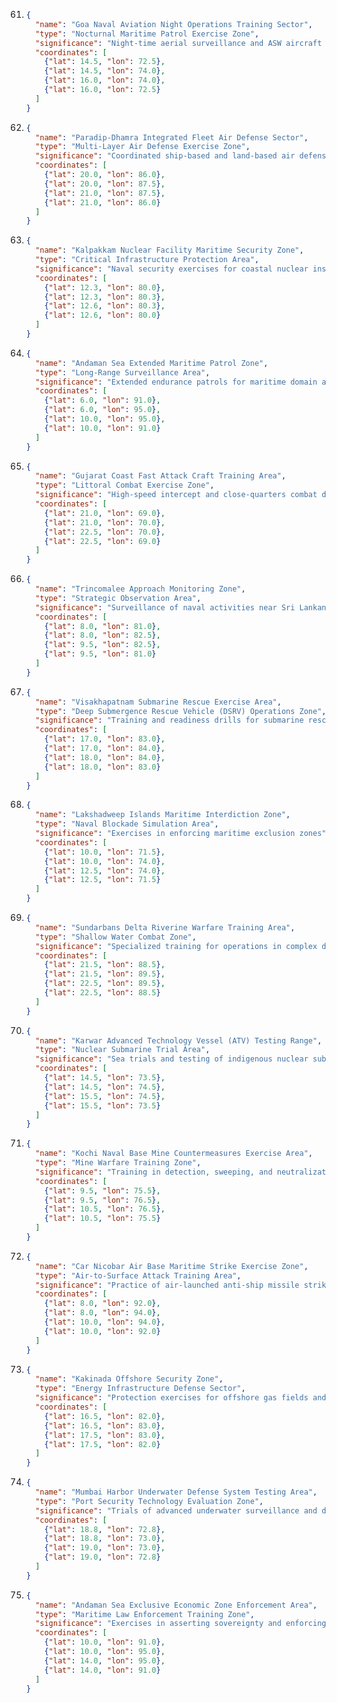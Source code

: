 61. ```json
    {
      "name": "Goa Naval Aviation Night Operations Training Sector",
      "type": "Nocturnal Maritime Patrol Exercise Zone",
      "significance": "Night-time aerial surveillance and ASW aircraft training",
      "coordinates": [
        {"lat": 14.5, "lon": 72.5},
        {"lat": 14.5, "lon": 74.0},
        {"lat": 16.0, "lon": 74.0},
        {"lat": 16.0, "lon": 72.5}
      ]
    }
    ```

62. ```json
    {
      "name": "Paradip-Dhamra Integrated Fleet Air Defense Sector",
      "type": "Multi-Layer Air Defense Exercise Zone",
      "significance": "Coordinated ship-based and land-based air defense drills",
      "coordinates": [
        {"lat": 20.0, "lon": 86.0},
        {"lat": 20.0, "lon": 87.5},
        {"lat": 21.0, "lon": 87.5},
        {"lat": 21.0, "lon": 86.0}
      ]
    }
    ```

63. ```json
    {
      "name": "Kalpakkam Nuclear Facility Maritime Security Zone",
      "type": "Critical Infrastructure Protection Area",
      "significance": "Naval security exercises for coastal nuclear installations",
      "coordinates": [
        {"lat": 12.3, "lon": 80.0},
        {"lat": 12.3, "lon": 80.3},
        {"lat": 12.6, "lon": 80.3},
        {"lat": 12.6, "lon": 80.0}
      ]
    }
    ```

64. ```json
    {
      "name": "Andaman Sea Extended Maritime Patrol Zone",
      "type": "Long-Range Surveillance Area",
      "significance": "Extended endurance patrols for maritime domain awareness",
      "coordinates": [
        {"lat": 6.0, "lon": 91.0},
        {"lat": 6.0, "lon": 95.0},
        {"lat": 10.0, "lon": 95.0},
        {"lat": 10.0, "lon": 91.0}
      ]
    }
    ```

65. ```json
    {
      "name": "Gujarat Coast Fast Attack Craft Training Area",
      "type": "Littoral Combat Exercise Zone",
      "significance": "High-speed intercept and close-quarters combat drills",
      "coordinates": [
        {"lat": 21.0, "lon": 69.0},
        {"lat": 21.0, "lon": 70.0},
        {"lat": 22.5, "lon": 70.0},
        {"lat": 22.5, "lon": 69.0}
      ]
    }
    ```

66. ```json
    {
      "name": "Trincomalee Approach Monitoring Zone",
      "type": "Strategic Observation Area",
      "significance": "Surveillance of naval activities near Sri Lankan waters",
      "coordinates": [
        {"lat": 8.0, "lon": 81.0},
        {"lat": 8.0, "lon": 82.5},
        {"lat": 9.5, "lon": 82.5},
        {"lat": 9.5, "lon": 81.0}
      ]
    }
    ```

67. ```json
    {
      "name": "Visakhapatnam Submarine Rescue Exercise Area",
      "type": "Deep Submergence Rescue Vehicle (DSRV) Operations Zone",
      "significance": "Training and readiness drills for submarine rescue scenarios",
      "coordinates": [
        {"lat": 17.0, "lon": 83.0},
        {"lat": 17.0, "lon": 84.0},
        {"lat": 18.0, "lon": 84.0},
        {"lat": 18.0, "lon": 83.0}
      ]
    }
    ```

68. ```json
    {
      "name": "Lakshadweep Islands Maritime Interdiction Zone",
      "type": "Naval Blockade Simulation Area",
      "significance": "Exercises in enforcing maritime exclusion zones",
      "coordinates": [
        {"lat": 10.0, "lon": 71.5},
        {"lat": 10.0, "lon": 74.0},
        {"lat": 12.5, "lon": 74.0},
        {"lat": 12.5, "lon": 71.5}
      ]
    }
    ```

69. ```json
    {
      "name": "Sundarbans Delta Riverine Warfare Training Area",
      "type": "Shallow Water Combat Zone",
      "significance": "Specialized training for operations in complex delta environments",
      "coordinates": [
        {"lat": 21.5, "lon": 88.5},
        {"lat": 21.5, "lon": 89.5},
        {"lat": 22.5, "lon": 89.5},
        {"lat": 22.5, "lon": 88.5}
      ]
    }
    ```

70. ```json
    {
      "name": "Karwar Advanced Technology Vessel (ATV) Testing Range",
      "type": "Nuclear Submarine Trial Area",
      "significance": "Sea trials and testing of indigenous nuclear submarines",
      "coordinates": [
        {"lat": 14.5, "lon": 73.5},
        {"lat": 14.5, "lon": 74.5},
        {"lat": 15.5, "lon": 74.5},
        {"lat": 15.5, "lon": 73.5}
      ]
    }
    ```

71. ```json
    {
      "name": "Kochi Naval Base Mine Countermeasures Exercise Area",
      "type": "Mine Warfare Training Zone",
      "significance": "Training in detection, sweeping, and neutralization of naval mines",
      "coordinates": [
        {"lat": 9.5, "lon": 75.5},
        {"lat": 9.5, "lon": 76.5},
        {"lat": 10.5, "lon": 76.5},
        {"lat": 10.5, "lon": 75.5}
      ]
    }
    ```

72. ```json
    {
      "name": "Car Nicobar Air Base Maritime Strike Exercise Zone",
      "type": "Air-to-Surface Attack Training Area",
      "significance": "Practice of air-launched anti-ship missile strikes",
      "coordinates": [
        {"lat": 8.0, "lon": 92.0},
        {"lat": 8.0, "lon": 94.0},
        {"lat": 10.0, "lon": 94.0},
        {"lat": 10.0, "lon": 92.0}
      ]
    }
    ```

73. ```json
    {
      "name": "Kakinada Offshore Security Zone",
      "type": "Energy Infrastructure Defense Sector",
      "significance": "Protection exercises for offshore gas fields and pipelines",
      "coordinates": [
        {"lat": 16.5, "lon": 82.0},
        {"lat": 16.5, "lon": 83.0},
        {"lat": 17.5, "lon": 83.0},
        {"lat": 17.5, "lon": 82.0}
      ]
    }
    ```

74. ```json
    {
      "name": "Mumbai Harbor Underwater Defense System Testing Area",
      "type": "Port Security Technology Evaluation Zone",
      "significance": "Trials of advanced underwater surveillance and defense systems",
      "coordinates": [
        {"lat": 18.8, "lon": 72.8},
        {"lat": 18.8, "lon": 73.0},
        {"lat": 19.0, "lon": 73.0},
        {"lat": 19.0, "lon": 72.8}
      ]
    }
    ```

75. ```json
    {
      "name": "Andaman Sea Exclusive Economic Zone Enforcement Area",
      "type": "Maritime Law Enforcement Training Zone",
      "significance": "Exercises in asserting sovereignty and enforcing maritime law",
      "coordinates": [
        {"lat": 10.0, "lon": 91.0},
        {"lat": 10.0, "lon": 95.0},
        {"lat": 14.0, "lon": 95.0},
        {"lat": 14.0, "lon": 91.0}
      ]
    }
    ```